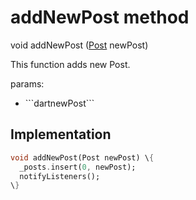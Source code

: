 


# addNewPost method








void addNewPost
([Post](../../models_post_post_model/Post-class.md) newPost)





<p>This function adds new Post.</p>
<p>params:</p>
<ul>
<li>```dartnewPost```</li>
</ul>



## Implementation

```dart
void addNewPost(Post newPost) \{
  _posts.insert(0, newPost);
  notifyListeners();
\}
```







